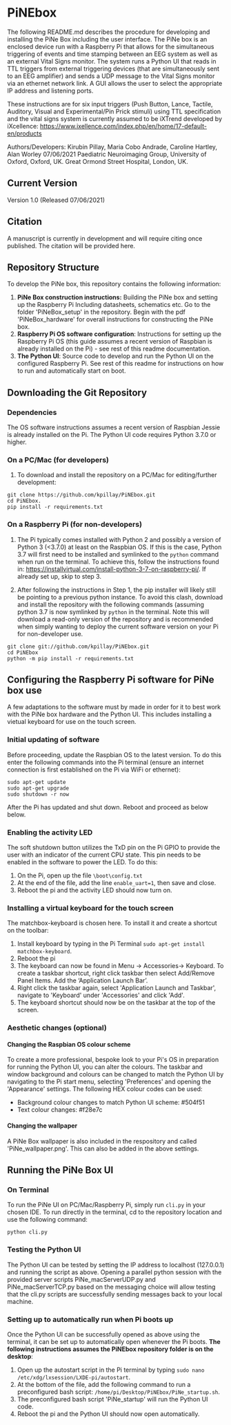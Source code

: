 # PiNEbox
The following README.md describes the procedure for developing and installing the PiNe Box including the user interface.
The PiNe box is an enclosed device run with a Raspberry Pi that allows for the simultaneous triggering of events and time stamping between an EEG system as well as an external Vital Signs monitor. The system runs a Python UI that reads in TTL triggers from external triggering devices (that are simultaneously sent to an EEG amplifier) and sends a UDP message to the Vital Signs monitor via an ethernet network link. A GUI allows the user to select the appropriate IP address and listening ports. 

These instructions are for six input triggers (Push Button, Lance, Tactile, Auditory, Visual and Experimental/Pin Prick stimuli) using TTL specification and the vital signs system is currently assumed to be iXTrend developed by iXcellence: https://www.ixellence.com/index.php/en/home/17-default-en/products

Authors/Developers: Kirubin Pillay, Maria Cobo Andrade, Caroline Hartley, Alan Worley 07/06/2021
Paediatric Neuroimaging Group, University of Oxford, Oxford, UK.
Great Ormond Street Hospital, London, UK.

## Current Version
Version 1.0 (Released 07/06/2021)

## Citation
A manuscript is currently in development and will require citing once published. The citation will be provided here.

## Repository Structure
To develop the PiNe box, this repository contains the following information:
1. **PiNe Box construction instructions:** Building the PiNe box and setting up the Raspberry Pi Including datasheets, schematics etc. Go to the folder 'PiNeBox_setup' in the repository. Begin with the pdf 'PiNeBox_hardware' for overall instructions for constructing the PiNe box.
2. **Raspberry Pi OS software configuration**: Instructions for setting up the Raspberry Pi OS (this guide assumes a recent version of Raspbian is already installed on the Pi) - see rest of this readme documentation.
3. **The Python UI**: Source code to develop and run the Python UI on the configured Raspberry Pi. See rest of this readme for instructions on how to run and automatically start on boot.

## Downloading the Git Repository
### Dependencies
The OS software instructions assumes a recent version of Raspbian Jessie is already installed on the Pi.
The Python UI code requires Python 3.7.0 or higher.

### On a PC/Mac (for developers)
1. To download and install the repository on a PC/Mac for editing/further development:

```
git clone https://github.com/kpillay/PiNEbox.git
cd PiNEbox. 
pip install -r requirements.txt
```

### On a Raspberry Pi (for non-developers)
1. The Pi typically comes installed with Python 2 and possibly a version of Python 3 (<3.7.0) at least on the Raspbian OS. If this is the case, Python 3.7 will first need to be installed and symlinked to the `python` command when run on the terminal. To achieve this, follow the instructions found in: https://installvirtual.com/install-python-3-7-on-raspberry-pi/. If already set up, skip to step 3.

2. After following the instructions in Step 1, the pip installer will likely still be pointing to a previous python instance. To avoid this clash, download and install the repository with the following commands (assuming python 3.7 is now symlinked by `python` in the terminal. Note this will download a read-only version of the repository and is recommended when simply wanting to deploy the current software version on your Pi for non-developer use.

```
git clone git://github.com/kpillay/PiNEbox.git
cd PiNEbox
python -m pip install -r requirements.txt
```

## Configuring the Raspberry Pi software for PiNe box use
A few adaptations to the software must by made in order for it to best work with the PiNe box hardware and the Python UI. This includes installing a vietual keyboard for use on the touch screen.

### Initial updating of software
Before proceeding, update the Raspbian OS to the latest version. To do this enter the following commands into the Pi terminal (ensure an internet connection is first established on the Pi via WiFi or ethernet):
```
sudo apt-get update
sudo apt-get upgrade
sudo shutdown -r now
```
After the Pi has updated and shut down. Reboot and proceed as below below.

### Enabling the activity LED
The soft shutdown button utilizes the TxD pin on the Pi GPIO to provide the user with an indicator of the current CPU state. This pin needs to be enabled in the software to power the LED. To do this:
1. On the Pi, open up the file `\boot\config.txt`
2. At the end of the file, add the line `enable_uart=1`, then save and close.
3. Reboot the pi and the activity LED should now turn on.

### Installing a virtual keyboard for the touch screen
The matchbox-keyboard is chosen here. To install it and create a shortcut on the toolbar:
1. Install keyboard by typing in the Pi Terminal `sudo apt-get install matchbox-keyboard`.
2. Reboot the pi
3. The keyboard can now be found in Menu -> Accessories-> Keyboard. To create a taskbar shortcut, right click taskbar then select Add/Remove Panel Items. Add the ‘Application Launch Bar’.
4. Right click the taskbar again, select 'Application Launch and Taskbar', navigate to 'Keyboard' under 'Accessories' and click 'Add'.
5. The keyboard shortcut should now be on the taskbar at the top of the screen.

### Aesthetic changes (optional)
#### Changing the Raspbian OS colour scheme
To create a more professional, bespoke look to your Pi's OS in preparation for running the Python UI, you can alter the colours.
The taskbar and window background and colours can be changed to match the Python UI by navigating to the Pi start menu, selecting 'Preferences' and opening the 'Appearance' settings. The following HEX colour codes can be used:
 - Background colour changes to match Python UI scheme: #504f51
 - Text colour changes: #f28e7c

#### Changing the wallpaper
A PiNe Box wallpaper is also included in the respository and called 'PiNe_wallpaper.png'. This can also be added in the above settings.


## Running the PiNe Box UI

### On Terminal
To run the PiNe UI on PC/Mac/Raspberry Pi, simply run `cli.py` in your chosen IDE. To run directly in the terminal, cd to the repository location and use the following command:
```
python cli.py
```

### Testing the Python UI
The Python UI can be tested by setting the IP address to localhost (127.0.0.1) and running the script as above. Opening a parallel python session with the provided server scripts PiNe_macServerUDP.py and PiNe_macServerTCP.py based on the messaging choice will allow testing that the cli.py scripts are successfully sending messages back to your local machine.

### Setting up to automatically run when Pi boots up
Once the Python UI can be successfully opened as above using the terminal, it can be set up to automatically open whenever the Pi boots. **The following instructions assumes the PiNEbox repository folder is on the desktop**:
1. Open up the autostart script in the Pi terminal by typing `sudo nano /etc/xdg/lxsession/LXDE-pi/autostart`.
2. At the bottom of the file, add the following command to run a preconfigured bash script: `/home/pi/Desktop/PiNEbox/PiNe_startup.sh`.
3. The preconfigured bash script 'PiNe_startup' will run the Python UI code.
4. Reboot the pi and the Python UI should now open automatically.


